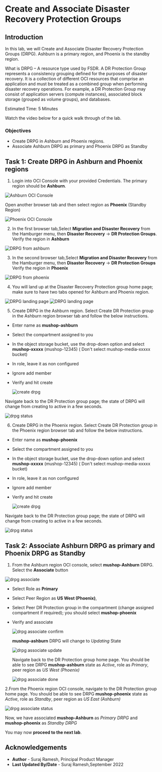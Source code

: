 # Create and Associate Disaster Recovery Protection Groups

## Introduction

In this lab, we will Create and Associate Disaster Recovery Protection Groups (DRPG). Ashburn is a primary region, and Phoenix is the standby region.

What is DRPG – A resource type used by FSDR.  A DR Protection Group represents a consistency grouping defined for the purposes of disaster recovery.  It is a collection of different OCI resources that comprise an application and must be treated as a combined group when performing disaster recovery operations.  For example, a DR Protection Group may consist of application servers (compute instances), associated block storage (grouped as volume groups), and databases.

Estimated Time: 5 Minutes

Watch the video below for a quick walk through of the lab.

[](youtube:6Dp49VXqjtQ)

### Objectives

- Create DRPG in Ashburn and Phoenix regions.
- Associate Ashburn DRPG as primary and Phoenix DRPG as Standby

## Task 1: Create DRPG in Ashburn and Phoenix regions

1. Login into OCI Console with your provided Credentials. The primary region should be **Ashburn**.

  ![Ashburn OCI Console](./images/ashburn-region.png)

  Open another browser tab and then select region as **Phoenix** (Standby Region)

  ![Phoenix OCI Console](./images/phoenix-region.png)

2. In the first browser tab,Select **Migration and Disaster Recovery** from the Hamburger menu, then **Disaster Recovery** -> **DR Protection Groups**. Verify the region in **Ashburn**

  ![DRPG from ashburn](./images/ashburn-drpgpage.png)

3. In the second browser tab,Select **Migration and Disaster Recovery** from the Hamburger menu, then **Disaster Recovery** -> **DR Protection Groups** Verify the region in **Phoenix**

  ![DRPG from phoenix](./images/phoenix-drpgpage.png)

4. You will land up at the Disaster Recovery Protection group home page; make sure to have two tabs opened for Ashburn and Phoenix region.

  ![DRPG landing page](./images/ashburn-drpg.png)
  ![DRPG landing page](./images/phoenix-drpg.png)

5. Create DRPG in the Ashburn region. Select Create DR Protection group in the Ashburn region browser tab and follow the below instructions.

- Enter name as **mushop-ashburn**
- Select the compartment assigned to you
- In the object storage bucket, use the drop-down option and select **mushop-xxxxx** (mushop-12345)  ( Don't select mushop-media-xxxxx bucket)
- In role, leave it as non configured
- Ignore add member
- Verify and hit create

  ![create drpg](./images/ashburn-drpgcreate.png)

Navigate back to the DR Protection group page; the state of DRPG will change from creating to active in a few seconds.

  ![drpg status](./images/ashburn-drpgactive.png)

6. Create DRPG in the Phoenix region. Select Create DR Protection group in the Phoenix region browser tab and follow the below instructions.

- Enter name as **mushop-phoenix**
- Select the compartment assigned to you
- In the object storage bucket, use the drop-down option and select **mushop-xxxxx** (mushop-12345) ( Don't select mushop-media-xxxxx bucket)
- In role, leave it as non configured
- Ignore add member
- Verify and hit create

  ![create drpg](./images/phoenix-drpgcreate.png)

Navigate back to the DR Protection group page; the state of DRPG will change from creating to active in a few seconds.

  ![drpg status](./images/phoenix-drpgactive.png)

## Task 2: Associate Ashburn DRPG as primary and Phoenix DRPG as Standby

1. From the Ashburn region OCI console, select **mushop-Ashburn** DRPG. Select the **Associate** button

  ![drpg associate](./images/drpg-associate.png)

- Select Role as **Primary**
- Select Peer Region as **US West (Phoenix)**,
- Select Peer DR Protection group in the compartment (change assigned compartment if required); you should select **mushop-phoenix**
- Verify and associate

  ![drpg associate confirm](./images/drpg-associate-1.png)

  **mushop-ashburn** DRPG will change to *Updating* State

  ![drpg associate update](./images/drpg-associate-updating.png)

  Navigate back to the DR Protection group home page. You should be able to see DRPG **mushop-ashburn** state as *Active*, role as *Primary*, peer region as *US West (Phoenix)*

  ![drpg associate done](./images/drpg-status-ashburn.png)

2.From the Phoenix region OCI console, navigate to the DR Protection group home page. You should be able to see DRPG **mushop-phoenix** state as *Active*, role as *Standby*, peer region as *US East (Ashburn)*

   ![drpg associate status](./images/drpg-status-phoenix.png)

   Now, we have associated **mushop-Ashburn** as *Primary DRPG* and **mushop-phoenix**  as *Standby DRPG*

   You may now **proceed to the next lab**.

## Acknowledgements

- **Author** -  Suraj Ramesh, Principal Product Manager
- **Last Updated By/Date** -  Suraj Ramesh,September 2022
